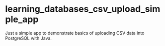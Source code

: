 # learning_databases_csv_upload_simple_app
Just a simple app to demonstrate basics of uploading CSV data into PostgreSQL with Java.